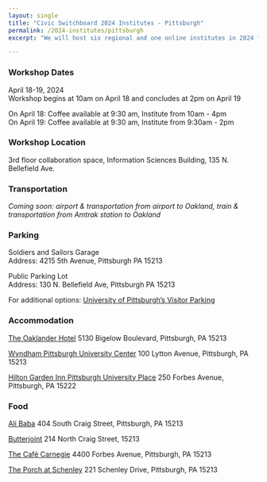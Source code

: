 ```yaml
---
layout: single
title: "Civic Switchboard 2024 Institutes - Pittsburgh"
permalink: /2024-institutes/pittsburgh
excerpt: "We will host six regional and one online institutes in 2024 for library workers interested in serving as intermediaries between community members and civic data and developing civic data roles for their libraries."

---
```

### Workshop Dates
April 18-19, 2024  
Workshop begins at 10am on April 18 and concludes at 2pm on April 19  

On April 18: Coffee available at 9:30 am, Institute from 10am - 4pm  
On April 19: Coffee available at 9:30 am, Institute from 9:30am - 2pm

### Workshop Location
3rd floor collaboration space, Information Sciences Building, 135 N. Bellefield Ave. 

### Transportation
*Coming soon: airport & transportation from airport to Oakland, train & transportation from Amtrak station to Oakland*

### Parking
Soldiers and Sailors Garage  
Address: 4215 5th Avenue, Pittsburgh PA 15213

Public Parking Lot  
Address: 130 N. Bellefield Ave, Pittsburgh PA 15213

For additional options: [University of Pittsburgh’s Visitor Parking](https://www.pts.pitt.edu/mobility/parking/visitor-and-daily-parking)

### Accommodation
[The Oaklander Hotel](https://theoaklanderhotel.com/_)
5130 Bigelow Boulevard, Pittsburgh, PA 15213

[Wyndham Pittsburgh University Center](https://www.wyndhampittsburghuniversitycenter.com/)
100 Lytton Avenue, Pittsburgh, PA 15213

[Hilton Garden Inn Pittsburgh University Place](https://www.hilton.com/en/hotels/pitucgi-hilton-garden-inn-pittsburgh-university-place/)
250 Forbes Avenue, Pittsburgh, PA 15222

### Food
[Ali Baba](https://www.alibabapgh.com/)
404 South Craig Street, Pittsburgh, PA 15213

[Butterjoint](https://butterjoint.com/)
214 North Craig Street, 15213

[The Café Carnegie](https://thecafecarnegie.com/)
4400 Forbes Avenue, Pittsburgh, PA 15213

[The Porch at Schenley](https://www.dineattheporch.com/schenley)
221 Schenley Drive, Pittsburgh, PA 15213

